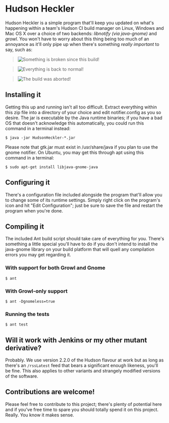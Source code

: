  Hudson Heckler
================

Hudson Heckler is a simple program that'll keep you updated on what's happening within a team's Hudson CI build manager on Linux, Windows and Mac OS X over a choice of two backends: *libnotify (via java-gnome)* and *growl*. You won't have to worry about this thing being too much of an annoyance as it'll only pipe up when there's something _really important_ to say, such as:

> ![Something is broken since this build!](http://i.imgur.com/pt3HW.png "This happens when someone breaks something...")

> ![Everything is back to normal!](http://i.imgur.com/bLnZF.png "...and this one happens when it's all fixed up...")

> ![The build was aborted!](http://i.imgur.com/5L84x.png "...you may see this if someone doesn't want to know they've destroyed your build, but now you'll be able to catch them!")

Installing it
-------------

Getting this up and running isn't all too difficult. Extract everything within 
this zip file into a directory of your choice and edit notifier.config as you so desire.
The jar is executable by the Java runtime binaries; if you have a bad OS that doesn't 
acknowledge this automatically, you could run this command in a terminal instead:

    $ java -jar HudsonHeckler-*.jar

Please note that gtk.jar must exist in /usr/share/java if you plan to use the
gnome notifier. On Ubuntu, you may get this through apt using this command in a terminal:

    $ sudo apt-get install libjava-gnome-java

Configuring it
--------------

There's a configuration file included alongside the program that'll allow you to change 
some of its runtime settings. Simply right click on the program's icon and hit "Edit 
Configuration"; just be sure to save the file and restart the program when you're done.

Compiling it
------------

The included Ant build script should take care of everything for you. There's something 
a little special you'll have to do if you don't intend to install the java-gnome library 
on your build platform that will quell any compilation errors you may get regarding it.

### With support for both Growl and Gnome ###

    $ ant

### With Growl-only support ###

    $ ant -Dgnomeless=true

### Running the tests ###

    $ ant test

## Will it work with Jenkins or my other mutant derivative? ###

Probably. We use version 2.2.0 of the Hudson flavour at work but as long as there's an 
```/rssLatest``` feed that bears a significant enough likeness, you'll be fine. 
This also applies to other variants and strangely modified versions of the software.

## Contributions are welcome! ###

Please feel free to contribute to this project; there's plenty of potential here and 
if you've free time to spare you should totally spend it on this project. 
Really. You know it makes sense.
